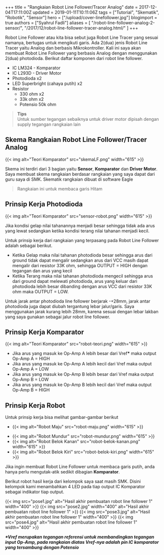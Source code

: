 +++
title = "Rangkaian Robot Line Follower/Tracer Analog"
date = 2017-12-04T17:11:00Z
updated = 2019-01-11T10:11:06Z
tags = ["Tutorial", "Skematik", "Robotik", "Sensor"]
hero = ["/upload/cover-linefollower.jpg"]
blogimport = true 
authors = ["Syahrul Fadli"]
aliases = [
    "/robot-line-follower-analog-2-sensor/",
    "/2017/12/robot-line-follower-tracer-analog.html/"
]
+++

Robot Line Follower atau kita bisa sebut juga Robot Line Tracer yang sesuai namanya, bertugas untuk mengikuti garis. Ada 2(dua) jenis Robot Line Tracer yaitu Analog dan berbasis Mikrokontroller. Kali ini saya akan membuat Robot Line Follower yang berbasis Analog dengan menggunakan 2(dua) photodioda. Berikut daftar komponen dari robot line follower. 

<ul><li>IC LM324 - Komparator</li><li>IC L293D - Driver Motor</li><li>Photodioda x2</li><li>LED Superbright (cahaya putih) x2</li><li>Resistor <ul><li>330 ohm x2</li><li>33k ohm x2 </li><li>Potensio 50k ohm</li></ul></li></ul><blockquote><b>Tips</b><br/>Untuk sumber tegangan sebaiknya untuk driver motor dipisah dengan supply tegangan rangkaian lain</blockquote> 

## Skema Rangkaian Robot Line Follower/Tracer Analog

{{< img alt="Teori Komparator" src="skemaLF.png" width="615" >}}

Skema ini terdiri dari 3 bagian yaitu <b>Sensor</b>, <b>Komparator</b> dan <b>Driver Motor</b>. Saya membuat skema rangkaian berdasar rangkaian yang saya dapat dari guru saya di SMK. Skematik rangkaian dibuat di software Eagle  

<blockquote>Rangkaian ini untuk membaca garis Hitam</blockquote>

## Prinsip Kerja Photodioda

{{< img alt="Teori Komparator" src="sensor-robot.png" width="615" >}} 

Jika kondisi gelap nilai tahanannya menjadi besar sehingga tidak ada arus yang lewat sedangkan ketika kondisi terang nilai tahanan menjadi kecil.

Untuk prinsip kerja dari rangkaian yang terpasang pada Robot Line Follower adalah sebagai berikut. <ul><li>Ketika Gelap maka nilai tahanan photodioda besar sehingga arus dari ground tidak dapat mengalir sedangkan arus dari VCC masih dapat mengalir dari resistor 33K ohm, sehingga OUTPUT = HIGH  dengan tegangan dan arus yang kecil </li><li>Ketika Terang maka nilai tahanan photodioda mengecil sehingga arus dari ground dapat melewati photodioda, arus yang keluar dari photodioda lebih besar dibanding dengan arus VCC dari resistor 33K ohm maka OUTPUT = LOW. </ul>

Untuk jarak antar photodioda line follower berjarak -+28mm, jarak antar photodioda juga dapat diubah tergantung lebar jalur/garis. Saya menggunakan jarak kurang lebih 28mm, karena sesuai dengan lebar lakban yang saya gunakan sebagai jalur robot line follower. 

## Prinsip Kerja Komparator

{{< img alt="Teori Komparator" src="robot-teori.png" width="615" >}}

<ul><li>Jika arus yang masuk ke Op-Amp A lebih besar dari Vref<b>*</b> maka output Op-Amp A = HIGH</li><li>Jika arus yang masuk ke Op-Amp A lebih kecil dari Vref maka output Op-Amp A = LOW</li><li>Jika arus yang masuk ke Op-Amp B lebih besar dari Vref maka output Op-Amp B = LOW</li><li>Jika arus yang masuk ke Op-Amp B lebih kecil dari Vref maka output Op-Amp B = HIGH</li></ul> 

## Prinsip Kerja Robot

Untuk prinsip kerja bisa melihat gambar-gambar berikut <ul><li>

{{< img alt="Robot Maju" src="robot-maju.png" width="615" >}}</li><li>
{{< img alt="Robot Mundur" src="robot-mundur.png" width="615" >}}</li><li>{{< img alt="Robot Belok Kanan"  src="robot-belok-kanan.png" width="615" >}}</li><li>{{< img alt="Robot Belok Kiri" src="robot-belok-kiri.png" width="615" >}}</li></ul>

Jika ingin membuat Robot Line Follower untuk membaca garis putih, anda hanya perlu mengutak-atik sedikit dibagian <b>Komparator</b>.

Berikut robot hasil kerja dari kelompok saya saat masih SMK. Disini kelompok kami menambahkan 4 LED pada tiap output IC Komparator sebagai indikator tiap output. 

{{< img src="pose1.jpg"   alt="Hasil akhir pembuatan robot line follower 1"      width="400"        >}}    {{< img src="pose2.jpg"         width="400" alt="Hasil akhir pembuatan robot line follower 1"       >}}    {{< img src="pose3.jpg"    alt="Hasil akhir pembuatan robot line follower 1"     width="400"        >}}    {{< img src="pose4.jpg"     alt="Hasil akhir pembuatan robot line follower 1"    width="400"        >}}

<i><b>*Vref merupakan tegangan referensi untuk membandingkan tegangan input Op-Amp, pada rangkaian diatas Vref-nya adalah pin IC komparator yang tersambung dengan Potensio</b></i>
